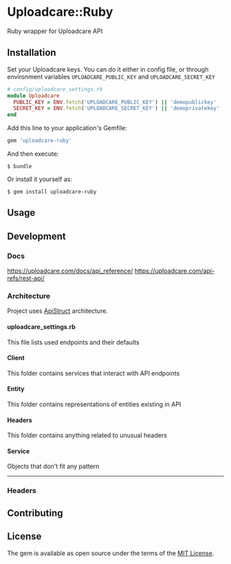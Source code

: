 # Uploadcare::Ruby

Ruby wrapper for Uploadcare API

## Installation
Set your Uploadcare keys. You can do it either in config file, or through
environment variables `UPLOADCARE_PUBLIC_KEY` and `UPLOADCARE_SECRET_KEY`

```ruby
# config/uploadcare_settings.rb
module Uploadcare
  PUBLIC_KEY = ENV.fetch('UPLOADCARE_PUBLIC_KEY') || 'demopublickey'
  SECRET_KEY = ENV.fetch('UPLOADCARE_SECRET_KEY') || 'demoprivatekey'
end
```

Add this line to your application's Gemfile:

```ruby
gem 'uploadcare-ruby'
```

And then execute:

    $ bundle

Or install it yourself as:

    $ gem install uploadcare-ruby

## Usage

## Development
### Docs
https://uploadcare.com/docs/api_reference/
https://uploadcare.com/api-refs/rest-api/

### Architecture
Project uses [ApiStruct](https://github.com/rubygarage/api_struct) architecture.
#### uploadcare_settings.rb
This file lists used endpoints and their defaults
#### Client
This folder contains services that interact with API endpoints
#### Entity
This folder contains representations of entities existing in API
#### Headers
This folder contains anything related to unusual headers
#### Service
Objects that don't fit any pattern

-----

### Headers

## Contributing

## License

The gem is available as open source under the terms of the [MIT License](https://opensource.org/licenses/MIT).
